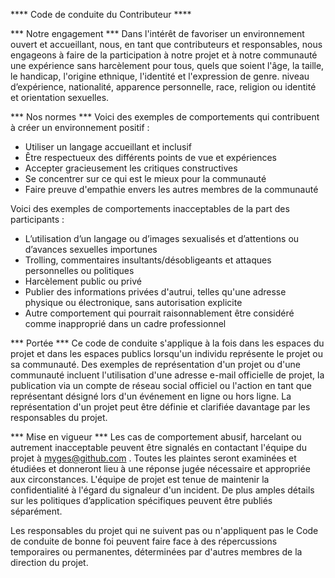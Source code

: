 **** Code de conduite du Contributeur ****

*** Notre engagement ***
Dans l'intérêt de favoriser un environnement ouvert et accueillant, nous, en tant que 
contributeurs et responsables, nous engageons à faire de la participation à notre projet et à 
notre communauté une expérience sans harcèlement pour tous, quels que soient l'âge, la taille, 
le handicap, l'origine ethnique, l'identité et l'expression de genre. niveau d’expérience, 
nationalité, apparence personnelle, race, religion ou identité et orientation sexuelles.

*** Nos normes ***
Voici des exemples de comportements qui contribuent à créer un environnement positif :

- Utiliser un langage accueillant et inclusif
- Être respectueux des différents points de vue et expériences
- Accepter gracieusement les critiques constructives
- Se concentrer sur ce qui est le mieux pour la communauté
- Faire preuve d'empathie envers les autres membres de la communauté

Voici des exemples de comportements inacceptables de la part des participants :

- L’utilisation d’un langage ou d’images sexualisés et d’attentions ou d’avances sexuelles importunes
- Trolling, commentaires insultants/désobligeants et attaques personnelles ou politiques
- Harcèlement public ou privé
- Publier des informations privées d'autrui, telles qu'une adresse physique ou électronique, sans autorisation explicite
- Autre comportement qui pourrait raisonnablement être considéré comme inapproprié dans un cadre professionnel

*** Portée ***
Ce code de conduite s'applique à la fois dans les espaces du projet et dans les espaces publics 
lorsqu'un individu représente le projet ou sa communauté. Des exemples de représentation d'un 
projet ou d'une communauté incluent l'utilisation d'une adresse e-mail officielle de projet, la 
publication via un compte de réseau social officiel ou l'action en tant que représentant désigné lors d'un événement en ligne ou hors ligne. La représentation d'un projet peut être définie et clarifiée davantage par les responsables du projet.

*** Mise en vigueur ***
Les cas de comportement abusif, harcelant ou autrement inacceptable peuvent être signalés en contactant l'équipe du projet à myges@github.com . Toutes les plaintes seront examinées et étudiées et donneront lieu à une réponse jugée nécessaire et appropriée aux circonstances. L'équipe de projet est tenue de maintenir la confidentialité à l'égard du signaleur d'un incident. De plus amples détails sur les politiques d’application spécifiques peuvent être publiés séparément.

Les responsables du projet qui ne suivent pas ou n'appliquent pas le Code de conduite de bonne foi peuvent faire face à des répercussions temporaires ou permanentes, déterminées par d'autres membres de la direction du projet.